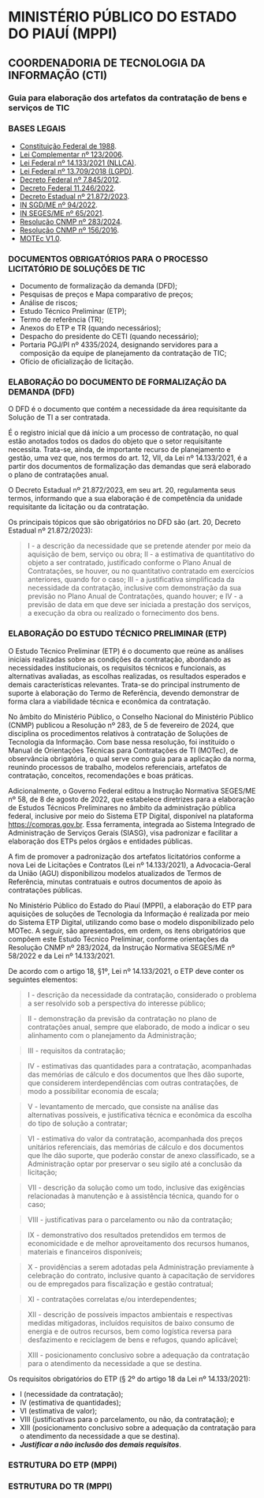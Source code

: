 # MINISTÉRIO PÚBLICO DO ESTADO DO PIAUÍ (MPPI)

## COORDENADORIA DE TECNOLOGIA DA INFORMAÇÃO (CTI)

### Guia para elaboração dos artefatos da contratação de bens e serviços de TIC

### BASES LEGAIS

* [Constituição Federal de 1988](https://www.planalto.gov.br/ccivil_03/constituicao/constituicao.htm).
* [Lei Complementar nº 123/2006](https://www.planalto.gov.br/ccivil_03/leis/lcp/lcp123.htm).
* [Lei Federal nº 14.133/2021 (NLLCA)](https://www.planalto.gov.br/ccivil_03/_ato2019-2022/2021/lei/L14133.htm).
* [Lei Federal nº 13.709/2018 (LGPD)](https://www.planalto.gov.br/ccivil_03/_ato2015-2018/2018/lei/l13709.htm).
* [Decreto Federal nº 7.845/2012](https://www.planalto.gov.br/ccivil_03/_ato2011-2014/2012/decreto/d7845.htm).
* [Decreto Federal 11.246/2022](https://www.planalto.gov.br/ccivil_03/_ato2019-2022/2022/decreto/d11246.htm).
* [Decreto Estadual nº 21.872/2023](https://leisestaduais.com.br/pi/decreto-n-21872-2023-piaui-regulamenta-a-lei-federal-n-14133-de-1-de-abril-de-2021-no-ambito-do-poder-executivo-estadual-para-tratar-de-governanca-fase-preparatoria-e-procedimental-das-licitacoes-e-contratacoes-diretas-para-a-aquisicao-de-bens-contratacoes-de-servicos-obras-e-servicos-de-engenharia-e-sobre-bens-de-luxo#).
* [IN SGD/ME nº 94/2022](https://www.gov.br/governodigital/pt-br/contratacoes-de-tic/instrucao-normativa-sgd-me-no-94-de-23-de-dezembro-de-2022).
* [IN SEGES/ME nº 65/2021](https://www.gov.br/compras/pt-br/acesso-a-informacao/legislacao/instrucoes-normativas/instrucao-normativa-seges-me-no-65-de-7-de-julho-de-2021).
* [Resolução CNMP nº 283/2024](https://www.cnmp.mp.br/portal/images/CALJ/resolucoes/Resolucao-n-283.pdf).
* [Resolução CNMP nº 156/2016](https://www.cnmp.mp.br/portal/images/Normas/Resolucoes/RESOLUO_156.pdf).
* [MOTEc V1.0](https://www.cnmp.mp.br/portal/images/Comissoes/CPE/MP_Digital/Manuais/MOTec.pdf).

### DOCUMENTOS OBRIGATÓRIOS PARA O PROCESSO LICITATÓRIO DE SOLUÇÕES DE TIC

* Documento de formalização da demanda (DFD);
* Pesquisas de preços e Mapa comparativo de preços;
* Análise de riscos;
* Estudo Técnico Preliminar (ETP);
* Termo de referência (TR);
* Anexos do ETP e TR (quando necessários);
* Despacho do presidente do CETI (quando necessário);
* Portaria PGJ/PI nº 4335/2024, designando servidores para a composição da equipe de planejamento da contratação de TIC;
* Ofício de oficialização de licitação.

### ELABORAÇÃO DO DOCUMENTO DE FORMALIZAÇÃO DA DEMANDA (DFD)

O DFD é o documento que contém a necessidade da área requisitante da Solução de TI a ser contratada.

É o registro inicial que dá início a um processo de contratação, no qual estão anotados todos os dados do objeto que o setor requisitante necessita. Trata-se, ainda, de importante recurso de planejamento e gestão, uma vez que, nos termos do art. 12, VII, da Lei nº 14.133/2021, é a partir dos documentos de formalização das demandas que será elaborado o plano de contratações anual.

O Decreto Estadual nº 21.872/2023, em seu art. 20, regulamenta seus termos, informando que a sua elaboração é de competência da unidade requisitante da licitação ou da contratação.

Os principais tópicos que são obrigatórios no DFD são (art. 20, Decreto Estadual nº 21.872/2023):
> I - a descrição da necessidade que se pretende atender por meio da aquisição de bem, serviço ou obra;
> II - a estimativa de quantitativo do objeto a ser contratado, justificado conforme o Plano Anual de Contratações, se houver, ou no quantitativo contratado em exercícios anteriores, quando for o caso;
> III - a justificativa simplificada da necessidade da contratação, inclusive com demonstração da sua previsão no Plano Anual de Contratações, quando houver; e
> IV - a previsão de data em que deve ser iniciada a prestação dos serviços, a execução da obra ou realizado o fornecimento dos bens.

### ELABORAÇÃO DO ESTUDO TÉCNICO PRELIMINAR (ETP)

O Estudo Técnico Preliminar (ETP) é o documento que reúne as análises iniciais realizadas sobre as condições da contratação, abordando as necessidades institucionais, os requisitos técnicos e funcionais, as alternativas avaliadas, as escolhas realizadas, os resultados esperados e demais características relevantes. Trata-se do principal instrumento de suporte à elaboração do Termo de Referência, devendo demonstrar de forma clara a viabilidade técnica e econômica da contratação.

No âmbito do Ministério Público, o Conselho Nacional do Ministério Público (CNMP) publicou a Resolução nº 283, de 5 de fevereiro de 2024, que disciplina os procedimentos relativos à contratação de Soluções de Tecnologia da Informação. Com base nessa resolução, foi instituído o Manual de Orientações Técnicas para Contratações de TI (MOTec), de observância obrigatória, o qual serve como guia para a aplicação da norma, reunindo processos de trabalho, modelos referenciais, artefatos de contratação, conceitos, recomendações e boas práticas.

Adicionalmente, o Governo Federal editou a Instrução Normativa SEGES/ME nº 58, de 8 de agosto de 2022, que estabelece diretrizes para a elaboração de Estudos Técnicos Preliminares no âmbito da administração pública federal, inclusive por meio do Sistema ETP Digital, disponível na plataforma <https://compras.gov.br>. Essa ferramenta, integrada ao Sistema Integrado de Administração de Serviços Gerais (SIASG), visa padronizar e facilitar a elaboração dos ETPs pelos órgãos e entidades públicas.

A fim de promover a padronização dos artefatos licitatórios conforme a nova Lei de Licitações e Contratos (Lei nº 14.133/2021), a Advocacia-Geral da União (AGU) disponibilizou modelos atualizados de Termos de Referência, minutas contratuais e outros documentos de apoio às contratações públicas.

No Ministério Público do Estado do Piauí (MPPI), a elaboração do ETP para aquisições de soluções de Tecnologia da Informação é realizada por meio do Sistema ETP Digital, utilizando como base o modelo disponibilizado pelo MOTec. A seguir, são apresentados, em ordem, os itens obrigatórios que compõem este Estudo Técnico Preliminar, conforme orientações da Resolução CNMP nº 283/2024, da Instrução Normativa SEGES/ME nº 58/2022 e da Lei nº 14.133/2021.

De acordo com o artigo 18, §1º, Lei nº 14.133/2021, o ETP deve conter os seguintes elementos:

>I - descrição da necessidade da contratação, considerado o problema a ser resolvido sob a perspectiva do interesse público;

>II - demonstração da previsão da contratação no plano de contratações anual, sempre que elaborado, de modo a indicar o seu alinhamento com o planejamento da Administração;

>III - requisitos da contratação;

>IV - estimativas das quantidades para a contratação, acompanhadas das memórias de cálculo e dos documentos que lhes dão suporte, que considerem interdependências com outras contratações, de modo a possibilitar economia de escala;

>V - levantamento de mercado, que consiste na análise das alternativas possíveis, e justificativa técnica e econômica da escolha do tipo de solução a contratar;

>VI - estimativa do valor da contratação, acompanhada dos preços unitários referenciais, das memórias de cálculo e dos documentos que lhe dão suporte, que poderão constar de anexo classificado, se a Administração optar por preservar o seu sigilo até a conclusão da licitação;

>VII - descrição da solução como um todo, inclusive das exigências relacionadas à manutenção e à assistência técnica, quando for o caso;

>VIII - justificativas para o parcelamento ou não da contratação;

>IX - demonstrativo dos resultados pretendidos em termos de economicidade e de melhor aproveitamento dos recursos humanos, materiais e financeiros disponíveis;

>X - providências a serem adotadas pela Administração previamente à celebração do contrato, inclusive quanto à capacitação de servidores ou de empregados para fiscalização e gestão contratual;

>XI - contratações correlatas e/ou interdependentes;

>XII - descrição de possíveis impactos ambientais e respectivas medidas mitigadoras, incluídos requisitos de baixo consumo de energia e de outros recursos, bem como logística reversa para desfazimento e reciclagem de bens e refugos, quando aplicável;

>XIII - posicionamento conclusivo sobre a adequação da contratação para o atendimento da necessidade a que se destina.

Os requisitos obrigatórios do ETP (§ 2º do artigo 18 da Lei nº 14.133/2021):

* I (necessidade da contratação);
* IV (estimativa de quantidades);
* VI (estimativa de valor);
* VIII (justificativas para o parcelamento, ou não, da contratação); e
* XIII (posicionamento conclusivo sobre a adequação da contratação para o atendimento da necessidade a que se destina).
* ***Justificar a não inclusão dos demais requisitos***.

### ESTRUTURA DO ETP (MPPI)

### ESTRUTURA DO TR (MPPI)
